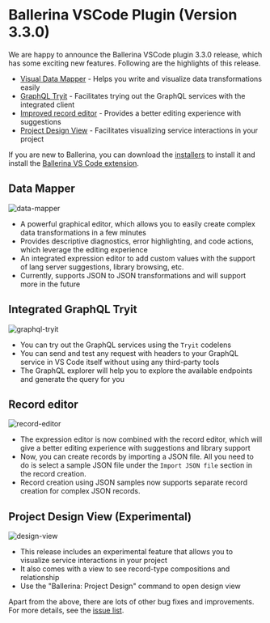 # Ballerina VSCode Plugin (Version 3.3.0) 

We are happy to announce the Ballerina VSCode plugin 3.3.0 release, which has some exciting new features. Following are the highlights of this release.
- [Visual Data Mapper](#data-mapper) - Helps you write and visualize data transformations easily
- [GraphQL Tryit](#integrated-graphql-tryit) - Facilitates trying out the GraphQL services with the integrated client 
- [Improved record editor](#record-editor) - Provides a better editing experience with suggestions 
- [Project Design View](#record-editor) - Facilitates visualizing service interactions in your project

If you are new to Ballerina, you can download the [installers](/downloads/#swanlake) to install it and install the [Ballerina VS Code extension](https://wso2.com/ballerina/vscode/docs/). 

## Data Mapper
![data-mapper](./../../resources/release-notes/3.3.0/data-mapper.gif)
- A powerful graphical editor, which allows you to easily create complex data transformations in a few minutes
- Provides descriptive diagnostics, error highlighting, and code actions, which leverage the editing experience
- An integrated expression editor to add custom values with the support of lang server suggestions, library browsing, etc.
- Currently, supports JSON to JSON transformations and will support more in the future

## Integrated GraphQL Tryit
![graphql-tryit](./../../resources/release-notes/3.3.0/graphql-tryit.gif)
- You can try out the GraphQL services using the `Tryit` codelens 
- You can send and test any request with headers to your GraphQL service in VS Code itself without using any third-party tools
- The GraphQL explorer will help you to explore the available endpoints and generate the query for you

## Record editor
![record-editor](./../../resources/release-notes/3.3.0/record-editor.gif)
- The expression editor is now combined with the record editor, which will give a better editing experience with suggestions and library support
- Now, you can create records by importing a JSON file. All you need to do is select a sample JSON file under the `Import JSON file` section in the record creation.
- Record creation using JSON samples now supports separate record creation for complex JSON records. 

## Project Design View (Experimental)
![design-view](./../../resources/release-notes/3.3.0/design-view.gif)
- This release includes an experimental feature that allows you to visualize service interactions in your project
- It also comes with a view to see record-type compositions and relationship
- Use the "Ballerina: Project Design" command to open design view


Apart from the above, there are lots of other bug fixes and improvements. For more details, see the [issue list](https://github.com/wso2/ballerina-plugin-vscode/issues?q=is%3Aissue+is%3Aclosed). 

